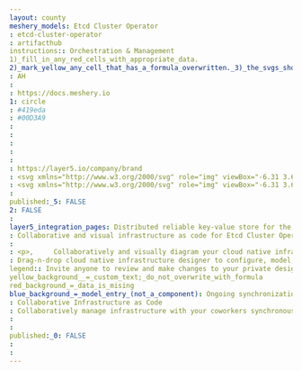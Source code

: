 ```yaml
---
layout: county 
meshery_models: Etcd Cluster Operator
: etcd-cluster-operator
: artifacthub
instructions:: Orchestration & Management
1)_fill_in_any_red_cells_with_appropriate_data.
2)_mark_yellow_any_cell_that_has_a_formula_overwritten._3)_the_svgs_shouldn't_have_xml_header_they_are_added_programmatically_through_workflows: Coordination & Service Discovery
: AH
: 
: https://docs.meshery.io
1: circle
: #419eda
: #00D3A9
: 
: 
: 
: 
: 
: https://layer5.io/company/brand
: <svg xmlns="http://www.w3.org/2000/svg" role="img" viewBox="-6.31 3.69 510.12 493.62"><defs><style>.cls-1{fill:#419eda}</style></defs><path d="M228.175 224.684a31.994 31.994 0 1 1-32.007-31.986 32.011 32.011 0 0 1 32.007 31.986zm41.37 0a32.007 32.007 0 1 0 32.007-31.986 31.988 31.988 0 0 0-32.007 31.986z" class="cls-1"/><path d="M487.371 259.399a87.82 87.82 0 0 1-7.07.267 92.362 92.362 0 0 1-40.621-9.455 377.209 377.209 0 0 0 5.47-71.86 371.808 371.808 0 0 0-46.507-55.11 92.396 92.396 0 0 1 32.772-35.102l6.016-3.729-4.695-5.3a244.906 244.906 0 0 0-85.524-62.377l-6.507-2.828-1.654 6.862a92.144 92.144 0 0 1-23.19 42.096 371.928 371.928 0 0 0-67.006-27.602 370.624 370.624 0 0 0-66.908 27.558 91.915 91.915 0 0 1-23.098-42.003l-1.681-6.884-6.486 2.817a247.232 247.232 0 0 0-85.518 62.355l-4.689 5.3 6.005 3.724a92.249 92.249 0 0 1 32.695 34.917 374.63 374.63 0 0 0-46.425 54.908 376.956 376.956 0 0 0 5.328 72.334 92.115 92.115 0 0 1-40.376 9.374 86.36 86.36 0 0 1-7.086-.268l-7.053-.551.655 7.042a243.413 243.413 0 0 0 32.897 100.678l3.581 6.098 5.372-4.575a92.052 92.052 0 0 1 43.592-20.406 373.97 373.97 0 0 0 37.308 60.76 377.717 377.717 0 0 0 70.69 17.382 91.87 91.87 0 0 1-5.885 48.232l-2.686 6.54 6.9 1.529a246.355 246.355 0 0 0 52.966 5.857l52.954-5.857 6.906-1.529-2.675-6.54a91.755 91.755 0 0 1-5.869-48.286 377.784 377.784 0 0 0 70.407-17.328 372.3 372.3 0 0 0 37.335-60.815 92.233 92.233 0 0 1 43.81 20.428l5.377 4.553 3.587-6.049a242.844 242.844 0 0 0 32.859-100.672l.655-7.037zM324.644 345.45a285.884 285.884 0 0 1-151.628 0 290.124 290.124 0 0 1-46.141-143.385 288.675 288.675 0 0 1 54.957-52.315 293.065 293.065 0 0 1 67.028-36.462 293.976 293.976 0 0 1 66.891 36.364 290.886 290.886 0 0 1 55.198 52.675 292.253 292.253 0 0 1-13.817 74.682 293.726 293.726 0 0 1-32.488 68.441z" class="cls-1"/></svg>
: <svg xmlns="http://www.w3.org/2000/svg" role="img" viewBox="-6.31 3.69 510.12 493.62"><defs><style>.cls-1{fill:#fff}</style></defs><path d="M228.175 224.684a31.994 31.994 0 1 1-32.007-31.986 32.011 32.011 0 0 1 32.007 31.986zm41.37 0a32.007 32.007 0 1 0 32.007-31.986 31.988 31.988 0 0 0-32.007 31.986z" class="cls-1"/><path d="M487.371 259.399a87.82 87.82 0 0 1-7.07.267 92.362 92.362 0 0 1-40.621-9.455 377.209 377.209 0 0 0 5.47-71.86 371.808 371.808 0 0 0-46.507-55.11 92.396 92.396 0 0 1 32.772-35.102l6.016-3.729-4.695-5.3a244.906 244.906 0 0 0-85.524-62.377l-6.507-2.828-1.654 6.862a92.144 92.144 0 0 1-23.19 42.096 371.928 371.928 0 0 0-67.006-27.602 370.624 370.624 0 0 0-66.908 27.558 91.915 91.915 0 0 1-23.098-42.003l-1.681-6.884-6.486 2.817a247.232 247.232 0 0 0-85.518 62.355l-4.689 5.3 6.005 3.724a92.249 92.249 0 0 1 32.695 34.917 374.63 374.63 0 0 0-46.425 54.908 376.956 376.956 0 0 0 5.328 72.334 92.115 92.115 0 0 1-40.376 9.374 86.36 86.36 0 0 1-7.086-.268l-7.053-.551.655 7.042a243.413 243.413 0 0 0 32.897 100.678l3.581 6.098 5.372-4.575a92.052 92.052 0 0 1 43.592-20.406 373.97 373.97 0 0 0 37.308 60.76 377.717 377.717 0 0 0 70.69 17.382 91.87 91.87 0 0 1-5.885 48.232l-2.686 6.54 6.9 1.529a246.355 246.355 0 0 0 52.966 5.857l52.954-5.857 6.906-1.529-2.675-6.54a91.755 91.755 0 0 1-5.869-48.286 377.784 377.784 0 0 0 70.407-17.328 372.3 372.3 0 0 0 37.335-60.815 92.233 92.233 0 0 1 43.81 20.428l5.377 4.553 3.587-6.049a242.844 242.844 0 0 0 32.859-100.672l.655-7.037zM324.644 345.45a285.884 285.884 0 0 1-151.628 0 290.124 290.124 0 0 1-46.141-143.385 288.675 288.675 0 0 1 54.957-52.315 293.065 293.065 0 0 1 67.028-36.462 293.976 293.976 0 0 1 66.891 36.364 290.886 290.886 0 0 1 55.198 52.675 292.253 292.253 0 0 1-13.817 74.682 293.726 293.726 0 0 1-32.488 68.441z" class="cls-1"/></svg>, 
: 
published:_5: FALSE
2: FALSE
: 
layer5_integration_pages: Distributed reliable key-value store for the most critical data of a distributed system
: Collaborative and visual infrastructure as code for Etcd Cluster Operator
: 
: <p>,     Collaboratively and visually diagram your cloud native infrastructure with GitOps-style pipeline integration. Design, test, and manage configuration your Kubernetes-based, containerized applications as a visual topology., </p>, <p>,     Looking for best practice cloud native design and deployment best practices? Choose from thousands of pre-built components in MeshMap. Choose from hundreds of ready-made design patterns by importing templates from Meshery Catalog or use our low code designer, MeshMap, to create and deploy your own cloud native infrastructure designs., </p>
: Drag-n-drop cloud native infrastructure designer to configure, model, and deploy your workloads.
legend:: Invite anyone to review and make changes to your private designs.
yellow_background__=_custom_text;_do_not_overwrite_with_formula
red_background_=_data_is_mising
blue_background_=_model_entry_(not_a_component): Ongoing synchronization of Kubernetes configuration and changes across any number of clusters.
: Collaborative Infrastructure as Code
: Collaboratively manage infrastructure with your coworkers synchronously sharing the same designs.
: 
: 
published:_0: FALSE
: 
: 
---
```

